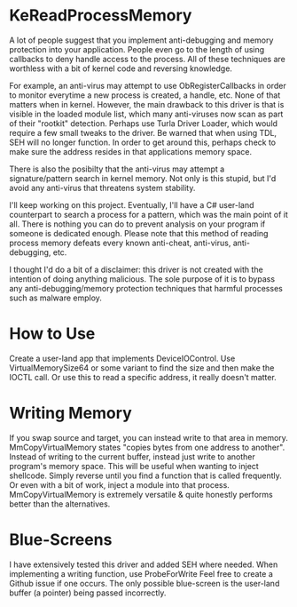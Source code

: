 # KeReadProcessMemory
A lot of people suggest that you implement anti-debugging and memory protection into your application. People even go to the length of using callbacks to deny handle access to the process. All of these techniques are worthless with a bit of kernel code and reversing knowledge.

For example, an anti-virus may attempt to use ObRegisterCallbacks in order to monitor everytime a new process is created, a handle, etc. None of that matters when in kernel. However, the main drawback to this driver is that is visible in the loaded module list, which many anti-viruses now scan as part of their "rootkit" detection. Perhaps use Turla Driver Loader, which would require a few small tweaks to the driver. Be warned that when using TDL, SEH will no longer function. In order to get around this, perhaps check to make sure the address resides in that applications memory space. 

There is also the posibilty that the anti-virus may attempt a signature/pattern search in kernel memory. Not only is this stupid, but I'd avoid any anti-virus that threatens system stability.

I'll keep working on this project. Eventually, I'll have a C# user-land counterpart to search a process for a pattern, which was the main point of it all. There is nothing you can do to prevent analysis on your program if someone is dedicated enough. Please note that this method of reading process memory defeats every known anti-cheat, anti-virus, anti-debugging, etc.

I thought I'd do a bit of a disclaimer: this driver is not created with the intention of doing anything malicious. The sole purpose of it is to bypass any anti-debugging/memory protection techniques that harmful processes such as malware employ.

# How to Use
Create a user-land app that implements DeviceIOControl. Use VirtualMemorySize64 or some variant to find the size and then make the IOCTL call. Or use this to read a specific address, it really doesn't matter. 

# Writing Memory
If you swap source and target, you can instead write to that area in memory. MmCopyVirtualMemory states "copies bytes from one address to another". Instead of writing to the current buffer, instead just write to another program's memory space. This will be useful when wanting to inject shellcode. Simply reverse until you find a function that is called frequently. Or even with a bit of work, inject a module into that process. MmCopyVirtualMemory is extremely versatile & quite honestly performs better than the alternatives.

# Blue-Screens
I have extensively tested this driver and added SEH where needed. When implementing a writing function, use ProbeForWrite Feel free to create a Github issue if one occurs. The only possible blue-screen is the user-land buffer (a pointer) being passed incorrectly.
